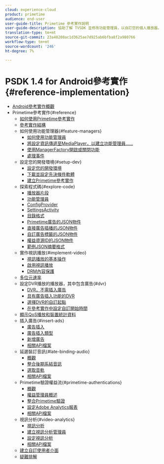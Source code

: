 ```yaml
---
cloud: experience-cloud
product: primetime
audience: end-user
user-guide-title: Primetime 參考實作說明
user-guide-description: 協助了解 TVSDK 並修改功能管理員，以自訂您的個人播放器。
translation-type: tm+mt
source-git-commit: 23a48208ac1d3625ae7d925ab6bfba8f2a980766
workflow-type: tm+mt
source-wordcount: '246'
ht-degree: 7%

---
```



# PSDK 1.4 for Android參考實作{#reference-implementation}

+ [Android參考實作概觀](home.md)
+ Primetime參考實作{#reference}
   + [如何使用Primetime參考實作](ref-implementation/how-to-use-ref-player.md)
   + [參考實作結構](ref-implementation/ref-player-structure.md)
   + 如何使用功能管理器{#feature-managers}
      + [如何使用功能管理員](ref-implementation/using-feature-managers/how-to-use-feature-managers.md)
      + [將設定資訊傳遞至MediaPlayer，以建立功能管理員……](ref-implementation/using-feature-managers/creating-feature-managers.md)
      + [使用ManagerFactory開啟或關閉功能](ref-implementation/using-feature-managers/turning-features-on-off.md)
      + [處理事件](ref-implementation/using-feature-managers/handling-events.md)
   + 設定您的開發環境{#setup-dev}
      + [設定您的開發環境](set-up-dev-environment/set-up-dev-environment-overview.md)
      + [下載並設定先決條件軟體](set-up-dev-environment/download-prereqs-android.md)
      + [建立Primetime參考實作](set-up-dev-environment/install-the-ref-player-project.md)
   + 探索程式碼{#explore-code}
      + [播放器片段](set-up-dev-environment/exploring-code/player-fragment.md)
      + [功能管理員](set-up-dev-environment/exploring-code/about-psdk-feature-managers.md)
      + [ConfigProvider](set-up-dev-environment/exploring-code/config-provider.md)
      + [SettingsActivity](set-up-dev-environment/exploring-code/settings-activity.md)
      + [目錄格式](set-up-dev-environment/exploring-code/catalog-format.md)
      + [Primetime廣告的JSON物件](set-up-dev-environment/exploring-code/json-pt-ads.md)
      + [直接廣告插播的JSON物件](set-up-dev-environment/exploring-code/json-direct-ad-breaks.md)
      + [自訂廣告標籤的JSON物件](set-up-dev-environment/exploring-code/json-custom-ad-markers.md)
      + [權益資源ID的JSON物件](set-up-dev-environment/exploring-code/json-entitlement-resource-id.md)
      + [範例JSON摘要格式](set-up-dev-environment/exploring-code/example-json-feed-format.md)
   + 實作視訊播放{#implement-video}
      + [視訊播放的基本操作](implement-video-playback/video-playback.md)
      + [啟用視訊播放](implement-video-playback/enable-video-playback.md)
      + [DRM內容保護](implement-video-playback/content-protection.md)
   + [多位元速率](implement-video-playback/mbr.md)
   + 設定DVR播放的播放器，其中包含廣告{#dvr}
      + [DVR，不需插入廣告](implement-video-playback/dvr/dvr-without-ad-insertion.md)
      + [具有廣告插入功能的DVR](implement-video-playback/dvr/dvr-with-ad-insertion.md)
      + [選擇DVR的自訂起點](implement-video-playback/dvr/dvr-custom-start-point.md)
      + [在參考實作中設定自訂開始時間](implement-video-playback/dvr/set-custom-start-time-dvr.md)
   + [顯示QoS播放和裝置統計資料](implement-video-playback/qos-statistics.md)
   + 插入廣告{#insert-ads}
      + [廣告插入](insert-ads/ad-insertion.md)
      + [廣告插入類型](insert-ads/ad-insertion-types.md)
      + [新增廣告](insert-ads/add-advertising.md)
      + [相關API檔案](insert-ads/aps-callbacks-ad-insertion.md)
   + 延遲裝訂音訊{#late-binding-audio}
      + [概觀](late-binding-audio/late-binding-audio-overview.md)
      + [整合後期系結音訊](late-binding-audio/aa-enable.md)
      + [選取音軌](late-binding-audio/select-audio-tracks.md)
      + [相關API檔案](late-binding-audio/aa-api-callbacks.md)
   + Primetime驗證權益流{#primetime-authentications}
      + [概觀](paytvpass-entitlement/paytvpass-entitlement-overview.md)
      + [權益管理員概述](paytvpass-entitlement/entitlement-overvivew.md)
      + [整合Primetime驗證](paytvpass-entitlement/integrate-pass.md)
      + [設定Adobe Analytics報表](paytvpass-entitlement/pass-analytics-setup.md)
      + [相關API檔案](paytvpass-entitlement/pass-apis-callbacks.md)
   + 視訊分析{#video-analytics}
      + [視訊分析](video-analytics/video-analytics-overview.md)
      + [建立視訊分析管理員](video-analytics/create-video-analytics-manager.md)
      + [設定視訊分析](video-analytics/configure-video-analytics-manager.md)
      + [相關API檔案](video-analytics/va-apis-callbacks.md)
   + [建立自訂使用者介面](build-custom-ui.md)
   + [疑難排解](troubleshooting.md)
